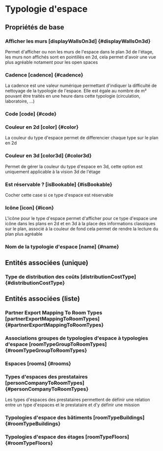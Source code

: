# Typologie d'espace
<!--- THIS FILE IS GENERATED PLEASE DO NOT EDIT IT DIRECTLY --->



## Propriétés de base

### Afficher les murs [displayWallsOn3d] {#displayWallsOn3d}
        
Permet d'afficher ou non les murs de l'espace dans le plan 3d de l'étage, les murs non affichés sont en pointillés en 2d, cela permet d'avoir une vue plus agréable notament pour les open spaces
### Cadence [cadence] {#cadence}
        
La cadence est une valeur numérique permettant d'indiquer la difficulté de nettoyage de la typologie de l'espace. Elle est égale au nombre de m² pouvant être traités en une heure dans cette typologie (circulation, laboratoire, ...)
### Code [code] {#code}
        

### Couleur en 2d [color] {#color}
        
La couleur du type d'espace permet de differencier chaque type sur le plan en 2d
### Couleur en 3d [color3d] {#color3d}
        
Permet de gérer la couleur du type d'espace en 3d, cette option est uniquement applicable à la vision 3d de l'étage
### Est réservable ? [isBookable] {#isBookable}
        
Cocher cette case si ce type d'espace est réservable
### Icône [icon] {#icon}
        
L'icône pour le type d'espace permet d'afficher pour ce type d'espace une icône dans les plans en 2d et en 3d à la place des informations classiques sur le plan, associé à la couleur de fond cela permet de rendre la lecture du plan plus agréable
### Nom de la typologie d'espace [name] {#name}
        


## Entités associées (unique)

### Type de distribution des coûts [distributionCostType] {#distributionCostType}
        


## Entités associées (liste)

###  Partner Export Mapping To Room Types [partnerExportMappingToRoomTypes] {#partnerExportMappingToRoomTypes}
        

### Associations groupes de typologies d'espace à typologies d'espace [roomTypeGroupToRoomTypes] {#roomTypeGroupToRoomTypes}
        

### Espaces [rooms] {#rooms}
        

### Types d'espaces des prestataires [personCompanyToRoomTypes] {#personCompanyToRoomTypes}
        
Les types d'espaces des prestataires permettent de définir une relation entre un type d'espaces et le prestataire et d'y définir une mission
### Typologies d'espace des bâtiments [roomTypeBuildings] {#roomTypeBuildings}
        

### Typologies d'espace des étages [roomTypeFloors] {#roomTypeFloors}
        




